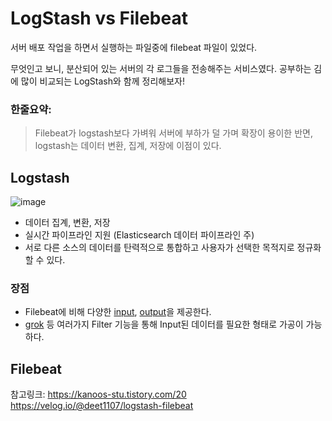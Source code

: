 # LogStash vs Filebeat

서버 배포 작업을 하면서 실행하는 파일중에 filebeat 파일이 있었다. 

무엇인고 보니, 분산되어 있는 서버의 각 로그들을 전송해주는 서비스였다. 
공부하는 김에 많이 비교되는 LogStash와 함께 정리해보자!

### 한줄요약: 
> Filebeat가 logstash보다 가벼워 서버에 부하가 덜 가며 확장이 용이한 반면, logstash는 데이터 변환, 집계, 저장에 이점이 있다. 


## Logstash
![image](https://user-images.githubusercontent.com/45115557/161879902-9c3a9d52-3c9f-48c1-942d-ccfb3caf9601.png)

* 데이터 집계, 변환, 저장
* 실시간 파이프라인 지원 (Elasticsearch 데이터 파이프라인 주)
* 서로 다른 소스의 데이터를 탄력적으로 통합하고 사용자가 선택한 목적지로 정규화 할 수 있다. 

### 장점
* Filebeat에 비해 다양한 [input](https://www.elastic.co/guide/en/logstash/current/input-plugins.html), [output](https://www.elastic.co/guide/en/logstash/current/output-plugins.html)을 제공한다. 
* [grok](https://www.elastic.co/guide/en/logstash/current/plugins-filters-grok.html) 등 여러가지 Filter 기능을 통해 Input된 데이터를 필요한 형태로 가공이 가능하다. 




## Filebeat





참고링크:
https://kanoos-stu.tistory.com/20
https://velog.io/@deet1107/logstash-filebeat
